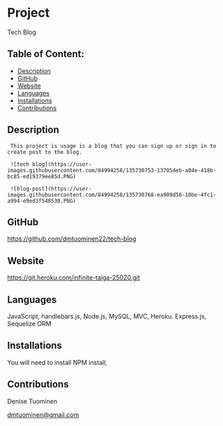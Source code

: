 # Project  
  Tech Blog
## Table of Content:
* [Description](#description)
* [GitHub](#github)
* [Website](#website)
* [Languages](#languages)
* [Installations](#installations)
* [Contributions](#contributions)

## Description
     This project is usage is a blog that you can sign up or sign in to create post to the blog.
    
     ![tech blog](https://user-images.githubusercontent.com/84994258/135730753-137054eb-a04e-418b-bc85-ed19379ee85d.PNG)

     ![blog-post](https://user-images.githubusercontent.com/84994258/135730768-ea909d56-10be-4fc1-a994-e9ed3f548530.PNG)



## GitHub
 https://github.com/dmtuominen22/tech-blog

## Website 
https://git.heroku.com/infinite-taiga-25020.git
## Languages
  JavaScript, handlebars.js, Node.js, MySQL, MVC, Heroku. Express.js, Sequelize ORM
## Installations
  You will need to install  NPM install, 
 ## Contributions
  Denise Tuominen
  
  dmtuominen@gmail.com 

